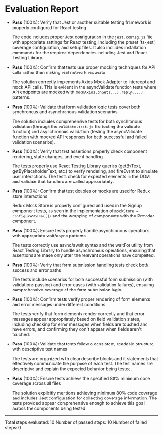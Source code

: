 # Evaluation Report

- **Pass** (100%): Verify that Jest or another suitable testing framework is properly configured for React testing
  
  The code includes proper Jest configuration in the `jest.config.js` file with appropriate settings for React testing, including the preset 'ts-jest', coverage configuration, and setup files. It also includes installation commands for the required dependencies including Jest and React Testing Library.

- **Pass** (100%): Confirm that tests use proper mocking techniques for API calls rather than making real network requests
  
  The solution correctly implements Axios Mock Adapter to intercept and mock API calls. This is evident in the asyncValidate function tests where API endpoints are mocked with `mockAxios.onGet(...).reply(...)` patterns.

- **Pass** (100%): Validate that form validation logic tests cover both synchronous and asynchronous validation scenarios
  
  The solution includes comprehensive tests for both synchronous validation (through the `validate.test.js` file testing the validate function) and asynchronous validation (testing the asyncValidate function with mocked API responses for both successful and failed validation scenarios).

- **Pass** (100%): Verify that test assertions properly check component rendering, state changes, and event handling
  
  The tests properly use React Testing Library queries (getByText, getByPlaceholderText, etc.) to verify rendering, and fireEvent to simulate user interactions. The tests check for expected elements in the DOM and validate that handlers are called appropriately.

- **Pass** (100%): Confirm that test doubles or mocks are used for Redux store interactions
  
  Redux Mock Store is properly configured and used in the Signup component tests, as seen in the implementation of `mockStore = configureStore([])` and the wrapping of components with the Provider component.

- **Pass** (100%): Ensure tests properly handle asynchronous operations with appropriate wait/async patterns
  
  The tests correctly use async/await syntax and the waitFor utility from React Testing Library to handle asynchronous operations, ensuring that assertions are made only after the relevant operations have completed.

- **Pass** (100%): Verify that form submission handling tests check both success and error paths
  
  The tests include scenarios for both successful form submission (with validations passing) and error cases (with validation failures), ensuring comprehensive coverage of the form submission logic.

- **Pass** (100%): Confirm tests verify proper rendering of form elements and error messages under different conditions
  
  The tests verify that form elements render correctly and that error messages appear appropriately based on field validation states, including checking for error messages when fields are touched and have errors, and confirming they don't appear when fields aren't touched.

- **Pass** (100%): Validate that tests follow a consistent, readable structure with descriptive test names
  
  The tests are organized with clear describe blocks and it statements that effectively communicate the purpose of each test. The test names are descriptive and explain the expected behavior being tested.

- **Pass** (100%): Ensure tests achieve the specified 80% minimum code coverage across all files
  
  The solution explicitly mentions achieving minimum 80% code coverage and includes Jest configuration for collecting coverage information. The tests provided appear comprehensive enough to achieve this goal across the components being tested.

---

Total steps evaluated: 10
Number of passed steps: 10
Number of failed steps: 0